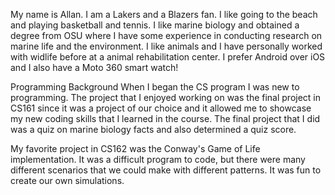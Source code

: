 My name is Allan.
I am a Lakers and a Blazers fan.
I like going to the beach and playing basketball and tennis.
I like marine biology and obtained a degree from OSU where I have
some experience in conducting research on marine life and the environment.
I like animals and I have personally worked with widlife before at a 
animal rehabilitation center.
I prefer Android over iOS and I also have a Moto 360 smart watch!

Programming Background
When I began the CS program I was new to programming. The project that I enjoyed
working on was the final project in CS161 since it was a project of our choice
and it allowed me to showcase my new coding skills that I learned in the course. 
The final project that I did was a quiz on marine biology facts and also determined
a quiz score. 

My favorite project in CS162 was the Conway's Game of Life implementation. It was
a difficult program to code, but there were many different scenarios that we could
make with different patterns. It was fun to create our own simulations. 
